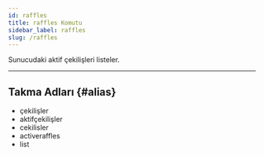 ```yaml
---
id: raffles
title: raffles Komutu
sidebar_label: raffles
slug: /raffles
---
```

Sunucudaki aktif çekilişleri listeler.

---

## Takma Adları {#alias}

- çekilişler
- aktifçekilişler
- cekilisler
- activeraffles
- list

